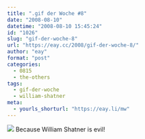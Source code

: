 ```yaml
---
title: ".gif der Woche #8"
date: "2008-08-10"
datetime: "2008-08-10 15:45:24"
id: "1026"
slug: "gif-der-woche-8"
url: "https://eay.cc/2008/gif-der-woche-8/"
author: "eay"
format: "post"
categories:
  - 0815
  - the-others
tags:
  - gif-der-woche
  - william-shatner
meta:
  - yourls_shorturl: "https://eay.li/mw"
---
```


![](/uploads/2008/shatner.gif) Because William Shatner is evil!
